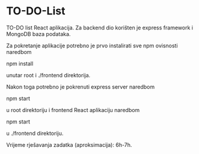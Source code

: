 # TO-DO-List
TO-DO list React aplikacija. Za backend dio korišten je express framework i MongoDB baza podataka.

Za pokretanje aplikacije potrebno je prvo instalirati sve npm ovisnosti naredbom

  npm install
  
 unutar root i ./frontend direktorija.
 
 Nakon toga potrebno je pokrenuti express server naredbom
 
  npm start

u root direktoriju i frontend React aplikaciju naredbom

  npm start
  
u ./frontend direktoriju.

Vrijeme rješavanja zadatka (aproksimacija): 6h-7h.
